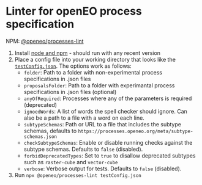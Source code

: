# Linter for openEO process specification

NPM: [@openeo/processes-lint](https://www.npmjs.com/package/@openeo/processes-lint)

1. Install [node and npm](https://nodejs.org) - should run with any recent version
2. Place a config file into your working directory that looks like the [`testConfig.json`](./testConfig.json). The options work as follows:
   * `folder`: Path to a folder with non-experimental process specifications in .json files
   * `proposalsFolder`: Path to a folder with experimantal process specifications in .json files (optional)
   * `anyOfRequired`: Processes where any of the parameters is required (deprecated)
   * `ignoedWords`: A list of words the spell checker should ignore. Can also be a path to a file with a word on each line.
   * `subtypeSchemas`: Path or URL to a file that includes the subtype schemas, defaults to `https://processes.openeo.org/meta/subtype-schemas.json`
   * `checkSubtypeSchemas`: Enable or disable running checks against the subtype schemas. Defaults to `false` (disabled).
   * `forbidDeprecatedTypes`: Set to `true` to disallow deprecated subtypes such as `raster-cube` and `vector-cube`
   * `verbose`: Verbose output for tests. Defaults to `false` (disabled).
2. Run `npx @openeo/processes-lint testConfig.json`
